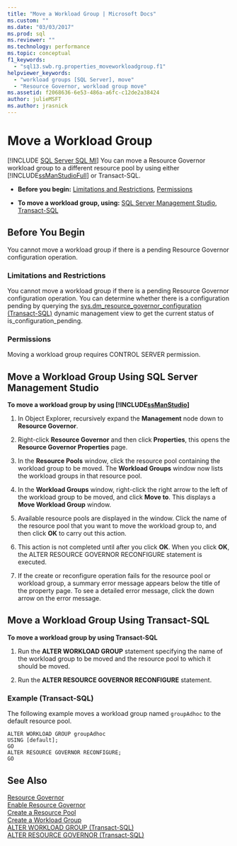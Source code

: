 ```yaml
---
title: "Move a Workload Group | Microsoft Docs"
ms.custom: ""
ms.date: "03/03/2017"
ms.prod: sql
ms.reviewer: ""
ms.technology: performance
ms.topic: conceptual
f1_keywords: 
  - "sql13.swb.rg.properties_moveworkloadgroup.f1"
helpviewer_keywords: 
  - "workload groups [SQL Server], move"
  - "Resource Governor, workload group move"
ms.assetid: f2068636-6e53-486a-a6fc-c12de2a38424
author: julieMSFT
ms.author: jrasnick
---
```

# Move a Workload Group
[!INCLUDE [SQL Server SQL MI](../../includes/applies-to-version/sql-asdbmi.md)]
  You can move a Resource Governor workload group to a different resource pool by using either [!INCLUDE[ssManStudioFull](../../includes/ssmanstudiofull-md.md)] or Transact-SQL.  
  
-   **Before you begin:**  [Limitations and Restrictions](#LimitationsRestrictions), [Permissions](#Permissions)  
  
-   **To move a workload group, using:**  [SQL Server Management Studio](#MoveWGSSMS), [Transact-SQL](#MoveWGTSQL)  
  
##  <a name="BeforeYouBegin"></a> Before You Begin  
 You cannot move a workload group if there is a pending Resource Governor configuration operation.  
  
###  <a name="LimitationsRestrictions"></a> Limitations and Restrictions  
 You cannot move a workload group if there is a pending Resource Governor configuration operation. You can determine whether there is a configuration pending by querying the [sys.dm_resource_governor_configuration &#40;Transact-SQL&#41;](../../relational-databases/system-dynamic-management-views/sys-dm-resource-governor-configuration-transact-sql.md) dynamic management view to get the current status of is_configuration_pending.  
  
###  <a name="Permissions"></a> Permissions  
 Moving a workload group requires CONTROL SERVER permission.  
  
##  <a name="MoveWGSSMS"></a> Move a Workload Group Using SQL Server Management Studio  
 **To move a workload group by using [!INCLUDE[ssManStudio](../../includes/ssmanstudio-md.md)]**  
  
1.  In Object Explorer, recursively expand the **Management** node down to **Resource Governor**.  
  
2.  Right-click **Resource Governor** and then click **Properties**, this opens the **Resource Governor Properties** page.  
  
3.  In the **Resource Pools** window, click the resource pool containing the workload group to be moved. The **Workload Groups** window now lists the workload groups in that resource pool.  
  
4.  In the **Workload Groups** window, right-click the right arrow to the left of the workload group to be moved, and click **Move to**. This displays a **Move Workload Group** window.  
  
5.  Available resource pools are displayed in the window. Click the name of the resource pool that you want to move the workload group to, and then click **OK** to carry out this action.  
  
6.  This action is not completed until after you click **OK**. When you click **OK**, the ALTER RESOURCE GOVERNOR RECONFIGURE statement is executed.  
  
7.  If the create or reconfigure operation fails for the resource pool or workload group, a summary error message appears below the title of the property page. To see a detailed error message, click the down arrow on the error message.  
  
##  <a name="MoveWGTSQL"></a> Move a Workload Group Using Transact-SQL  
 **To move a workload group by using Transact-SQL**  
  
1.  Run the **ALTER WORKLOAD GROUP** statement specifying the name of the workload group to be moved and the resource pool to which it should be moved.  
  
2.  Run the **ALTER RESOURCE GOVERNOR RECONFIGURE** statement.  
  
### Example (Transact-SQL)  
 The following example moves a workload group named `groupAdhoc` to the default resource pool.  
  
```  
ALTER WORKLOAD GROUP groupAdhoc  
USING [default];  
GO  
ALTER RESOURCE GOVERNOR RECONFIGURE;  
GO  
```  
  
## See Also  
 [Resource Governor](../../relational-databases/resource-governor/resource-governor.md)   
 [Enable Resource Governor](../../relational-databases/resource-governor/enable-resource-governor.md)   
 [Create a Resource Pool](../../relational-databases/resource-governor/create-a-resource-pool.md)   
 [Create a Workload Group](../../relational-databases/resource-governor/create-a-workload-group.md)   
 [ALTER WORKLOAD GROUP &#40;Transact-SQL&#41;](../../t-sql/statements/alter-workload-group-transact-sql.md)   
 [ALTER RESOURCE GOVERNOR &#40;Transact-SQL&#41;](../../t-sql/statements/alter-resource-governor-transact-sql.md)  
  
  
